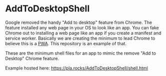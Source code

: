 # AddToDesktopShell
Google removed the handy "Add to desktop" feature from Chrome. The feature installed any
web page in your OS to look like an app. You can fake Chrome out to installing a web
page like an app if you create a manifest and service worker.
Basically we are creating the minimum to lead Chrome to believe this is a [PWA](https://developers.google.com/web/progressive-web-apps/).
This repository is an example of that.

These are the minimum shell files for an app to mimic the remove "Add to Desktop" Chrome feature.

Example hosted here: https://pla.rocks/AddToDesktopShell/shell.html

